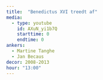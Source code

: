 ```yaml
---
title:  "Benedictus XVI treedt af"
media:
  - type: youtube
    id: AXuN_yi1b7Q
    starttime: 0
    endtime: 0
ankers:
  - Martine Tanghe
  - Jan Becaus
decor: 2008-2013
hour: "13:00"
---
```

